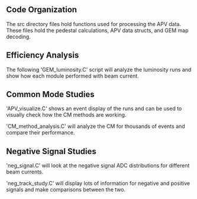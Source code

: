 ## Code Organization

The src directory files hold functions used for processing the APV data. These files hold the pedestal calculations, APV data structs, and GEM map decoding.

## Efficiency Analysis

 The following 'GEM_luminosity.C' script will analyze the luminosity runs and show how each module performed with beam current.

## Common Mode Studies

'APV_visualize.C' shows an event display of the runs and can be used to visually check how the CM methods are working.

'CM_method_analysis.C' will analyze the CM for thousands of events and compare their performance.

## Negative Signal Studies

'neg_signal.C' will look at the negative signal ADC distributions for different beam currents.

'neg_track_study.C' will display lots of information for negative and positive signals and make comparisons between the two.